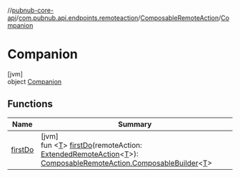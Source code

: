 //[pubnub-core-api](../../../../index.md)/[com.pubnub.api.endpoints.remoteaction](../../index.md)/[ComposableRemoteAction](../index.md)/[Companion](index.md)

# Companion

[jvm]\
object [Companion](index.md)

## Functions

| Name | Summary |
|---|---|
| [firstDo](first-do.md) | [jvm]<br>fun &lt;[T](first-do.md)&gt; [firstDo](first-do.md)(remoteAction: [ExtendedRemoteAction](../../-extended-remote-action/index.md)&lt;[T](first-do.md)&gt;): [ComposableRemoteAction.ComposableBuilder](../-composable-builder/index.md)&lt;[T](first-do.md)&gt; |
